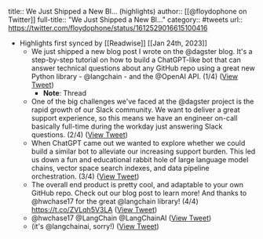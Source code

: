 title:: We Just Shipped a New Bl... (highlights)
author:: [[@floydophone on Twitter]]
full-title:: "We Just Shipped a New Bl..."
category:: #tweets
url:: https://twitter.com/floydophone/status/1612529016615100416

- Highlights first synced by [[Readwise]] [[Jan 24th, 2023]]
	- We just shipped a new blog post I wrote on the @dagster blog. It's a step-by-step tutorial on how to build a ChatGPT-like bot that can answer technical questions about any GitHub repo using a great new Python library - @langchain - and the @OpenAI API. (1/4) ([View Tweet](https://twitter.com/floydophone/status/1612529016615100416))
		- **Note**: Thread
	- One of the big challenges we've faced at the @dagster project is the rapid growth of our Slack community. We want to deliver a great support experience, so this means we have an engineer on-call basically full-time during the workday just answering Slack questions. (2/4) ([View Tweet](https://twitter.com/floydophone/status/1612529019295256576))
	- When ChatGPT came out we wanted to explore whether we could build a similar bot to alleviate our increasing support burden. This led us down a fun and educational rabbit hole of large language model chains, vector space search indexes, and data pipeline orchestration. (3/4) ([View Tweet](https://twitter.com/floydophone/status/1612529021946060800))
	- The overall end product is pretty cool, and adaptable to your own GitHub repo. Check out our blog post to learn more! And thanks to @hwchase17 for the great @langchain library! (4/4) https://t.co/ZVLqh5V3LA ([View Tweet](https://twitter.com/floydophone/status/1612529024567500800))
	- @hwchase17 @LangChain @LangChainAI ([View Tweet](https://twitter.com/floydophone/status/1612535080701902848))
	- (it's @langchainai, sorry!) ([View Tweet](https://twitter.com/floydophone/status/1612546719081795585))